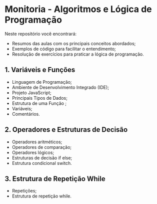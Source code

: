 # Monitoria - Algoritmos e Lógica de Programação

Neste repositório você encontrará:  
- Resumos das aulas com os principais conceitos abordados;  
- Exemplos de código para facilitar o entendimento;  
- Resolução de exercícios para praticar a lógica de programação.  

## 1. Variáveis e Funções  

- Linguagem de Programação;
- Ambiente de Desenvolvimento Integrado (IDE);
- Projeto JavaScript;
- Principais Tipos de Dados;
- Estrutura de uma Função ;
- Variáveis;
- Comentários.

## 2. Operadores e Estruturas de Decisão

- Operadores aritméticos;
- Operadores de comparação;
- Operadores lógicos;
- Estruturas de decisão if else;
- Estrutura condicional switch.

## 3. Estrutura de Repetição While  
- Repetições;
- Estrutura de repetição while.
